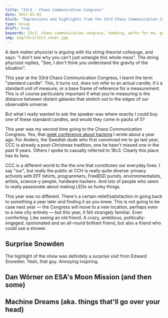 ```yaml
---
title: "33c3 - Chaos Communication Congress"
date: 2017-01-03
blurb: "Impressions and highlights from the 33rd Chaos Communication Congress, and my second time being a part of what's possibly the world's biggest non-commercial, volunteer-run hacker congress."
type: essay
draft: true
keywords: 33c3, chaos communication congress, hamburg, works for me, geek conference about hacking, hacker, activism
img: img/33c3/32c3_cover.jpg
---
```


A dark matter physicist is arguing with his string theorist colleauge, and says: "I don't see why you can't just untangle this whole mess". The string phycisist replies, "See, I don't think you understand the gravity of the situation".

This year at the 33rd Chaos Communication Congress, I learnt the term "standard candle". This, it turns out, does not refer to an actual candle; it's a standard unit of measure, or a base frame of reference for a measurement. This is of course particularly important if what you're measuring is the distance between distant galaxies that stretch out to the edges of our observable universe.

But what I really wanted to ask the speaker was where exactly I could buy one of these standard candles, and would they come in packs of 5?  


This year was my second time going to the Chaos Communication Congress. Yes, that [geek conference about hacking](#) I wrote about a year ago. For Anders, the Swedish dude who first convinced me to go last year, CCC is already a post-Christmas tradition, one he hasn't missed one in the past 9 years. Others I spoke to casually referred to 18c3. Clearly this place has its fans. 

CCC is a different world to the the one that constitutes our everyday lives. I say "our", but really the public at CCH is really quite diverse: privacy activists with EFF tshirts, programmers, FreeBSD purists, environmentalists, artists, science-y people, hardware hackers. And lots of people who seem to really passionate about making LEDs so funky things.

This year was no different. There's a certain relief/satisfaction in going back to something a year later and finding it as you knew. This is not going to be case next year — the Congress will move to a new location, perhaps even to a new city entirely — but this year, it felt strangely familiar. Even comforting. Like seeing an old friend. A crazy, ambitious, politically-engaged, opinionated and an all-round brilliant friend, but also a friend who could use a shower.

## Surprise Snowden

The highlight of the show was definitely a surprise visit from Edward Snowden. Yeah, that guy. Annoying inspiring. 

## Dan Wörner on ESA's Moon Mission (and then some)

## Machine Dreams (aka. things that'll go over your head)

## 